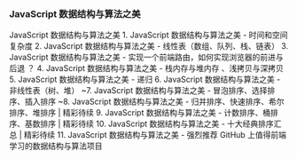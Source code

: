 ### JavaScript 数据结构与算法之美 
  <!-- 参考文章：https://github.com/biaochenxuying/blog/issues/43 -->
  JavaScript 数据结构与算法之美
    1. JavaScript 数据结构与算法之美 - 时间和空间复杂度
    2. JavaScript 数据结构与算法之美 - 线性表（数组、队列、栈、链表）
    3. JavaScript 数据结构与算法之美 - 实现一个前端路由，如何实现浏览器的前进与后退 ？
    4. JavaScript 数据结构与算法之美 - 栈内存与堆内存 、浅拷贝与深拷贝
    5. JavaScript 数据结构与算法之美 - 递归
    6. JavaScript 数据结构与算法之美 - 非线性表（树、堆）
    ~7. JavaScript 数据结构与算法之美 - 冒泡排序、选择排序、插入排序
    ~8. JavaScript 数据结构与算法之美 - 归并排序、快速排序、希尔排序、堆排序 | 精彩待续
    9. JavaScript 数据结构与算法之美 - 计数排序、桶排序、基数排序 | 精彩待续
    10. JavaScript 数据结构与算法之美 - 十大经典排序汇总 | 精彩待续
    11. JavaScript 数据结构与算法之美 - 强烈推荐 GitHub 上值得前端学习的数据结构与算法项目
